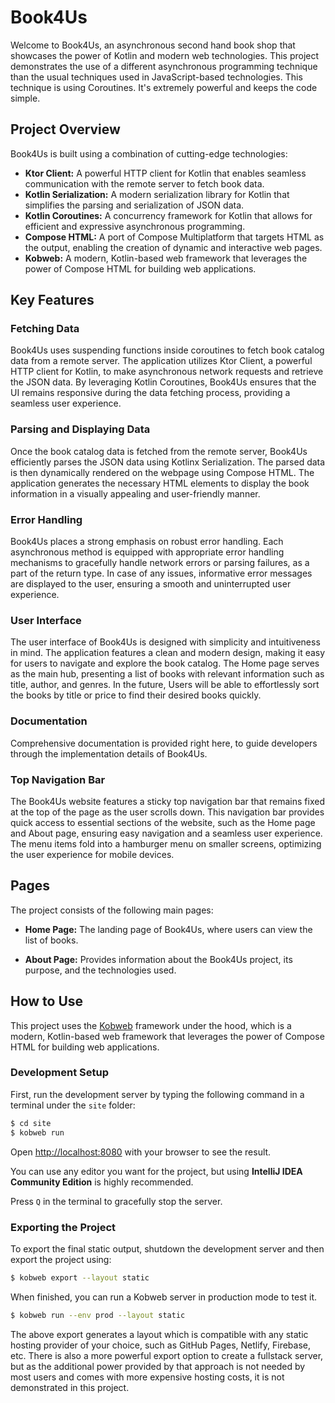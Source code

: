 # Book4Us

Welcome to Book4Us, an asynchronous second hand book shop that showcases the power of Kotlin and modern web
technologies. This project demonstrates the use of a different asynchronous programming technique than the usual
techniques used in JavaScript-based technologies. This technique is using Coroutines. It's extremely powerful and keeps
the code simple.

## Project Overview

Book4Us is built using a combination of cutting-edge technologies:

+ **Ktor Client:** A powerful HTTP client for Kotlin that enables seamless communication with the remote server to fetch
  book data.
+ **Kotlin Serialization:** A modern serialization library for Kotlin that simplifies the parsing and serialization of
  JSON data.
+ **Kotlin Coroutines:** A concurrency framework for Kotlin that allows for efficient and expressive asynchronous
  programming.
+ **Compose HTML:** A port of Compose Multiplatform that targets HTML as the output, enabling the creation of dynamic
  and interactive web pages.
+ **Kobweb:** A modern, Kotlin-based web framework that leverages the power of Compose HTML for building web
  applications.

## Key Features

### Fetching Data

Book4Us uses suspending functions inside coroutines to fetch book catalog data from a remote server. The application
utilizes Ktor Client, a powerful HTTP client for Kotlin, to make asynchronous network requests and retrieve the JSON
data. By leveraging Kotlin Coroutines, Book4Us ensures that the UI remains responsive during the data fetching process,
providing a seamless user experience.

### Parsing and Displaying Data

Once the book catalog data is fetched from the remote server, Book4Us efficiently parses the JSON data using Kotlinx
Serialization. The parsed data is then dynamically rendered on the webpage using Compose HTML. The application
generates the necessary HTML elements to display the book information in a visually appealing and user-friendly manner.

### Error Handling

Book4Us places a strong emphasis on robust error handling. Each asynchronous method is equipped with appropriate error
handling mechanisms to gracefully handle network errors or parsing failures, as a part of the return type. In case of
any issues, informative error messages are displayed to the user, ensuring a smooth and uninterrupted user experience.

### User Interface

The user interface of Book4Us is designed with simplicity and intuitiveness in mind. The application features a clean
and modern design, making it easy for users to navigate and explore the book catalog. The Home page serves as the main
hub, presenting a list of books with relevant information such as title, author, and genres. In the future, Users will
be able to effortlessly sort the books by title or price to find their desired books quickly.

### Documentation

Comprehensive documentation is provided right here, to guide developers through the implementation details of Book4Us.

### Top Navigation Bar

The Book4Us website features a sticky top navigation bar that remains fixed at the top of the page as the user scrolls
down. This navigation bar provides quick access to essential sections of the website, such as the Home page and About
page, ensuring easy navigation and a seamless user experience. The menu items fold into a hamburger menu on smaller
screens, optimizing the user experience for mobile devices.

## Pages

The project consists of the following main pages:

+ **Home Page:** The landing page of Book4Us, where users can view the list of books.

+ **About Page:** Provides information about the Book4Us project, its purpose, and the technologies used.

## How to Use

This project uses the [Kobweb](https://github.com/varabyte/kobweb) framework under the hood, which is a modern,
Kotlin-based web framework that leverages the power of Compose HTML for building web applications.

### Development Setup

First, run the development server by typing the following command in a terminal under the `site` folder:

```bash
$ cd site
$ kobweb run
```

Open [http://localhost:8080](http://localhost:8080) with your browser to see the result.

You can use any editor you want for the project, but using **IntelliJ IDEA Community Edition** is highly recommended.

Press `Q` in the terminal to gracefully stop the server.

### Exporting the Project

To export the final static output, shutdown the development server and then export the project using:

```bash
$ kobweb export --layout static
```

When finished, you can run a Kobweb server in production mode to test it.

```bash
$ kobweb run --env prod --layout static
```

The above export generates a layout which is compatible with any static hosting provider of your choice, such as
GitHub Pages, Netlify, Firebase, etc. There is also a more powerful export option to create a fullstack server,
but as the additional power provided by that approach is not needed by most users and comes with more expensive
hosting costs, it is not demonstrated in this project.
